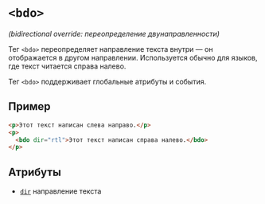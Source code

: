 # `<bdo>`

_(bidirectional override: переопределение двунаправленности)_

Тег `<bdo>` переопределяет направление текста внутри — он отображается в другом направлении. Используется обычно для языков, где текст читается справа налево.

Тег `<bdo>` поддерживает глобальные атрибуты и события.

## Пример

```html
<p>Этот текст написан слева направо.</p>
<p>
  <bdo dir="rtl">Этот текст написан справа налево.</bdo>
</p>
```

## Атрибуты

- [`dir`](../Attrubutes/dir.md) направление текста
